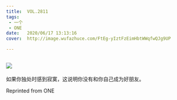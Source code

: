 ```yaml
---
title:	VOL.2811
tags:
 - 一个
 - ONE
date:	2020/06/17 13:13:16
cover:	http://image.wufazhuce.com/FtEg-yIztFzEimHbtWWqfwQJg9UP

---
```

![](http://image.wufazhuce.com/FtEg-yIztFzEimHbtWWqfwQJg9UP)
---

如果你独处时感到寂寞，这说明你没有和你自己成为好朋友。
 
Reprinted from ONE
